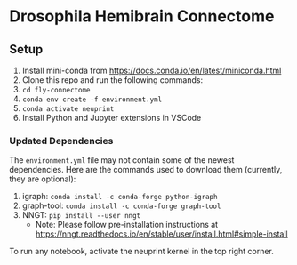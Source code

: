 # Drosophila Hemibrain Connectome

## Setup
1. Install mini-conda from https://docs.conda.io/en/latest/miniconda.html
2. Clone this repo and run the following commands:
3. `cd fly-connectome`
4. `conda env create -f environment.yml`
5. `conda activate neuprint`
6. Install Python and Jupyter extensions in VSCode

### Updated Dependencies
The `environment.yml` file may not contain some of the newest dependencies. Here are the commands used to download them (currently, they are optional):
1. igraph: `conda install -c conda-forge python-igraph`
2. graph-tool: `conda install -c conda-forge graph-tool`
3. NNGT: `pip install --user nngt`
    - Note: Please follow pre-installation instructions at https://nngt.readthedocs.io/en/stable/user/install.html#simple-install

To run any notebook, activate the neuprint kernel in the top right corner.
